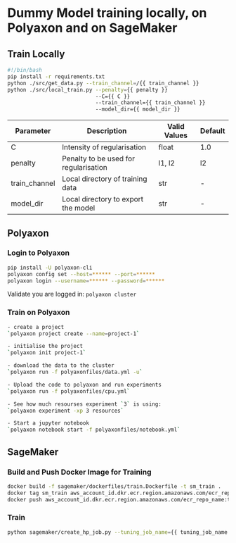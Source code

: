 # Dummy Model training locally, on Polyaxon and on SageMaker

## Train Locally

```bash
#!/bin/bash
pip install -r requirements.txt
python ./src/get_data.py --train_channel=/{{ train_channel }}
python ./src/local_train.py --penalty={{ penalty }}
                            --C={{ C }}
                            --train_channel={{ train_channel }}
                            --model_dir={{ model_dir }}
```

| Parameter     | Description                           | Valid Values | Default |
| ------------- | ------------------------------------- | ------------ | ------- |
| C             | Intensity of regularisation           | float        | 1.0     |
| penalty       | Penalty to be used for regularisation | l1, l2       | l2      |
| train_channel | Local directory of training data      | str          | -       |
| model_dir     | Local directory to export the model   | str          | -       |

## Polyaxon

### Login to Polyaxon

```bash
pip install -U polyaxon-cli
polyaxon config set --host=****** --port=******
polyaxon login --username=****** --password=******
```

Validate you are logged in: `polyaxon cluster`

### Train on Polyaxon

```bash
- create a project
`polyaxon project create --name=project-1`

- initialise the project
`polyaxon init project-1`

- download the data to the cluster
`polyaxon run -f polyaxonfiles/data.yml -u`

- Upload the code to polyaxon and run experiments
`polyaxon run -f polyaxonfiles/cpu.yml`

- See how much resourses experiment `3` is using:
`polyaxon experiment -xp 3 resources`

- Start a jupyter notebook
`polyaxon notebook start -f polyaxonfiles/notebook.yml`
```

## SageMaker

### Build and Push Docker Image for Training

```bash
docker build -f sagemaker/dockerfiles/train.Dockerfile -t sm_train .
docker tag sm_train aws_account_id.dkr.ecr.region.amazonaws.com/ecr_repo_name:tag
docker push aws_account_id.dkr.ecr.region.amazonaws.com/ecr_repo_name:tag
```

### Train

```bash
python sagemaker/create_hp_job.py --tuning_job_name={{ tuning_job_name }}
```
